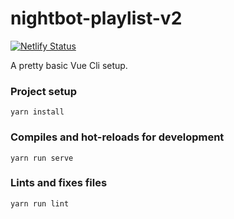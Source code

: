 # nightbot-playlist-v2

[![Netlify Status](https://api.netlify.com/api/v1/badges/70811b21-8a30-43bd-a1ba-14482e543e88/deploy-status)](https://app.netlify.com/sites/nightbot-playlist/deploys)

A pretty basic Vue Cli setup.

### Project setup

```
yarn install
```

### Compiles and hot-reloads for development

```
yarn run serve
```

### Lints and fixes files

```
yarn run lint
```
